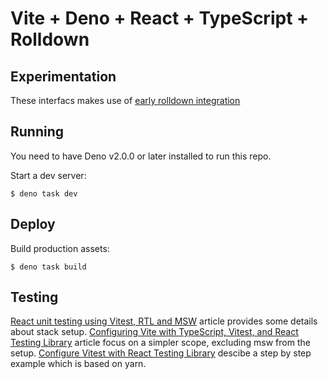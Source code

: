 # Vite + Deno + React + TypeScript + Rolldown

## Experimentation

These interfacs makes use of [early rolldown integration](https://main.vite.dev/guide/rolldown.html)

## Running

You need to have Deno v2.0.0 or later installed to run this repo.

Start a dev server:

```
$ deno task dev
```

## Deploy

Build production assets:

```
$ deno task build
```

## Testing

[React unit testing using Vitest, RTL and MSW](https://dev.to/medaymentn/react-unit-testing-using-vitest-rtl-and-msw-216j) article provides some details about stack setup.
[Configuring Vite with TypeScript, Vitest, and React Testing Library](https://johnsmilga.com/articles/2024/10/15) article focus on a simpler scope, excluding msw from the setup.
[Configure Vitest with React Testing Library](https://dev.to/pacheco/configure-vitest-with-react-testing-library-5cbb) descibe a step by step example which is based on yarn.
